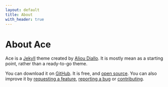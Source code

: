 ```yaml
---
layout: default
title: About
with_header: true
---
```


# About Ace

Ace is a [Jekyll][jk] theme created by [Aliou Diallo][ad]. It is mostly mean as
a starting point, rather than a ready-to-go theme.

You can download it on [GitHub][gh]. It is free, and [open source][license]. You
can also improve it by [requesting a feature][issue], [reporting a bug][issue]
or [contributing][pr].

[jk]: http://jekyllrb.com/
[ad]: http://aliou.me
[gh]: https://github.com/aliou/ace
[license]: https://github.com/aliou/ace/blob/004e284e4357b884aadf88f617459c81ab06bb6c/LICENSE
[issue]: https://github.com/aliou/ace/issues/new
[pr]: https://github.com/aliou/ace/compare
